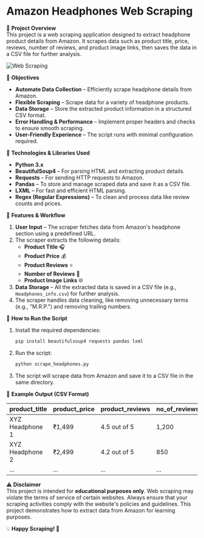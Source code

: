 # Amazon Headphones Web Scraping

📌 **Project Overview**  
This project is a web scraping application designed to extract headphone product details from Amazon. It scrapes data such as product title, price, reviews, number of reviews, and product image links, then saves the data in a CSV file for further analysis.

![Web Scraping](https://github.com/rakesh-meka/Python_Web_Scraping/blob/main/Python_Web_Scraping.jpg?raw=true)

🎯 **Objectives**  
- **Automate Data Collection** – Efficiently scrape headphone details from Amazon.
- **Flexible Scraping** – Scrape data for a variety of headphone products.
- **Data Storage** – Store the extracted product information in a structured CSV format.
- **Error Handling & Performance** – Implement proper headers and checks to ensure smooth scraping.
- **User-Friendly Experience** – The script runs with minimal configuration required.

🔧 **Technologies & Libraries Used**  
- **Python 3.x**  
- **BeautifulSoup4** – For parsing HTML and extracting product details.  
- **Requests** – For sending HTTP requests to Amazon.  
- **Pandas** – To store and manage scraped data and save it as a CSV file.  
- **LXML** – For fast and efficient HTML parsing.  
- **Regex (Regular Expressions)** – To clean and process data like review counts and prices.

📂 **Features & Workflow**  
1. **User Input** – The scraper fetches data from Amazon's headphone section using a predefined URL.
2. The scraper extracts the following details:
   - **Product Title** 🎧  
   - **Product Price** 💰  
   - **Product Reviews** ⭐  
   - **Number of Reviews** 📝  
   - **Product Image Links** 🌐  
3. **Data Storage** – All the extracted data is saved in a CSV file (e.g., `Headphones_info.csv`) for further analysis.
4. The scraper handles data cleaning, like removing unnecessary terms (e.g., "M.R.P.") and removing trailing numbers.

🚀 **How to Run the Script**  
1. Install the required dependencies:
    ```bash
    pip install beautifulsoup4 requests pandas lxml
    ```
2. Run the script:
    ```bash
    python scrape_headphones.py
    ```
3. The script will scrape data from Amazon and save it to a CSV file in the same directory.

📌 **Example Output (CSV Format)**

| product_title                | product_price | product_reviews   | no_of_reviews | images             |
|------------------------------|---------------|-------------------|---------------|--------------------|
| XYZ Headphone 1               | ₹1,499        | 4.5 out of 5      | 1,200         | `image_url_1.jpg`  |
| XYZ Headphone 2               | ₹2,499        | 4.2 out of 5      | 850           | `image_url_2.jpg`  |
| ...                          | ...           | ...               | ...           | ...                |

⚠️ **Disclaimer**  
This project is intended for **educational purposes only**. Web scraping may violate the terms of service of certain websites. Always ensure that your scraping activities comply with the website's policies and guidelines. This project demonstrates how to extract data from Amazon for learning purposes.

💡 **Happy Scraping! 🚀**
